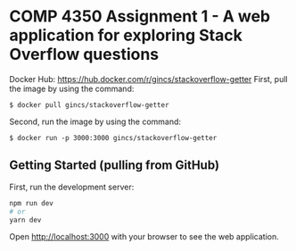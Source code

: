 # COMP 4350 Assignment 1 - A web application for exploring Stack Overflow questions

Docker Hub: https://hub.docker.com/r/gincs/stackoverflow-getter
First, pull the image by using the command: 
```
$ docker pull gincs/stackoverflow-getter
```
Second, run the image by using the command:
```
$ docker run -p 3000:3000 gincs/stackoverflow-getter
```
## Getting Started (pulling from GitHub)

First, run the development server:

```bash
npm run dev
# or
yarn dev
```

Open [http://localhost:3000](http://localhost:3000) with your browser to see the web application.
